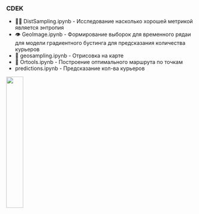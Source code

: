 ### CDEK
- 👨‍💻 DistSampling.ipynb - Исследование насколько хорошей метрикой является энтропия
- 👁️ GeoImage.ipynb - Формирование выборок для временного рядаи для модели градиентного бустинга для предсказания количества курьеров
- 🔭 geosampling.ipynb - Отрисовка на карте
- 💬 Ortools.ipynb - Построение оптимального маршрута по точкам
- predictions.ipynb - Предсказание кол-ва курьеров

<img src="https://github.com/Sergey-Kit/Bootcamp_CDEK/OMSK.jpg" width=30% height=30%>
